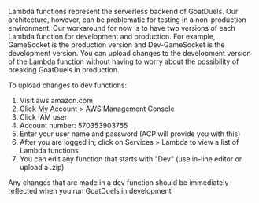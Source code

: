 Lambda functions represent the serverless backend of GoatDuels. Our architecture, however, can be problematic for testing in a non-production environment. Our workaround for now is to have two versions of each Lambda function for development and production. For example, GameSocket is the production version and Dev-GameSocket is the development version. You can upload changes to the development version of the Lambda function without having to worry about the possibility of breaking GoatDuels in production.

To upload changes to dev functions:

1. Visit aws.amazon.com
2. Click My Account > AWS Management Console
3. Click IAM user
4. Account number: 570353903755
5. Enter your user name and password (ACP will provide you with this)
6. After you are logged in, click on Services > Lambda to view a list of Lambda functions
7. You can edit any function that starts with "Dev" (use in-line editor or upload a .zip)

Any changes that are made in a dev function should be immediately reflected when you run GoatDuels in development
